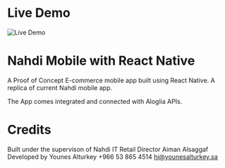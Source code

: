 # Live Demo

![Live Demo](https://github.com/younes-alturkey/nahdi-mobile-rn-algolia/blob/master/demo.gif)

# Nahdi Mobile with React Native

A Proof of Concept E-commerce mobile app built using React Native. A replica of current Nahdi mobile app.

The App comes integrated and connected with Aloglia APIs.

# Credits

Built under the supervison of Nahdi IT Retail Director Aiman Alsaggaf Developed by Younes Alturkey +966 53 865 4514 hi@younesalturkey.sa
